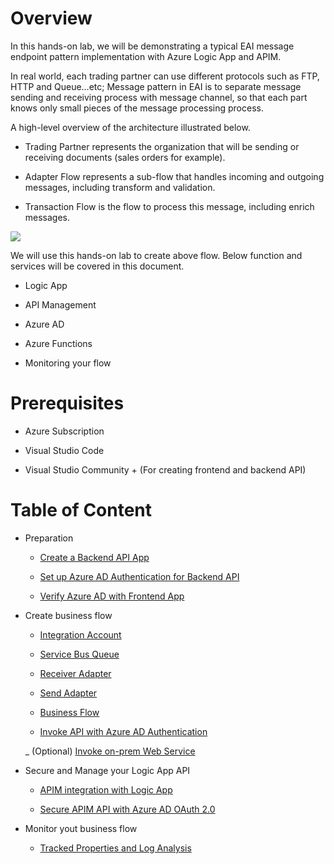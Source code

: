 Overview
========

In this hands-on lab, we will be demonstrating a typical EAI message endpoint
pattern implementation with Azure Logic App and APIM.

In real world, each trading partner can use different protocols such as FTP,
HTTP and Queue…etc; Message pattern in EAI is to separate message sending and
receiving process with message channel, so that each part knows only small
pieces of the message processing process.

A high-level overview of the architecture illustrated below.

-   Trading Partner represents the organization that will be sending or
    receiving documents (sales orders for example).

-   Adapter Flow represents a sub-flow that handles incoming and outgoing
    messages, including transform and validation.

-   Transaction Flow is the flow to process this message, including enrich
    messages.

![](media/52ab7b0f55ed239aff8e31b614aa0716.png)

We will use this hands-on lab to create above flow. Below function and services
will be covered in this document.

-   Logic App

-   API Management

-   Azure AD

-   Azure Functions

-   Monitoring your flow

Prerequisites
=============

-   Azure Subscription

-   Visual Studio Code

-   Visual Studio Community + (For creating frontend and backend API)

Table of Content
================

-   Preparation

    -   [Create a Backend API App](backendapi-setup-azuread.md#create-a-backend-api-app)

    -   [Set up Azure AD Authentication for Backend API](backendapi-setup-azuread.md#configure-azure-ad-authentication-for-your-backend-api)

    -   [Verify Azure AD with Frontend App](backendapi-setup-azuread.md#register-frontend-application)

-   Create business flow

    -   [Integration
        Account](create-receiver-adapter.md#create-an-integration-account)

    -   [Service Bus Queue](create-receiver-adapter.md#create-service-bus-queue)

    -   [Receiver Adapter](create-receiver-adapter.md)

    -   [Send Adapter](create-send-adapter.md)

    -   [Business Flow](create-business-flow.md)
    
    -   [Invoke API with Azure AD Authentication](create-business-flow.md#invoke-azure-ad-protected-api-in-logic-app)

    _   (Optional) [Invoke on-prem Web Service](logicapp-hybrid-connection.md)

-   Secure and Manage your Logic App API

    -   [APIM integration with Logic App](apim-configure-apim-with-logicapp.md#create-an-apim-managed-logic-app-api)

    -   [Secure APIM API with Azure AD OAuth 2.0](apim-configure-oauth20.md)

-   Monitor yout business flow

    -   [Tracked Properties and Log Analysis](logicapp-loganalysis.md)


